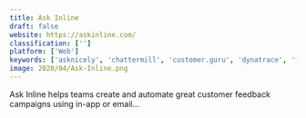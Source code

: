 ```yaml
---
title: Ask Inline
draft: false 
website: https://askinline.com/
classification: ['']
platform: ['Web']
keywords: ['asknicely', 'chattermill', 'customer.guru', 'dynatrace', 'formassembly', 'formstack', 'o3_outreach', 'positively_free_nps', 'qualtrics_research_core', 'ramen', 'satismeter', 'shadowaide', 'survey_monkey', 'typeform', 'wizu', 'wootric', 'delighted', 'loyalnow']
image: 2020/04/Ask-Inline.png
---
```

Ask Inline helps teams create and automate great customer feedback campaigns using in-app or email...